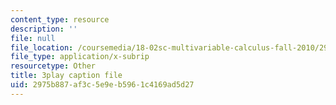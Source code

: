 ```yaml
---
content_type: resource
description: ''
file: null
file_location: /coursemedia/18-02sc-multivariable-calculus-fall-2010/2975b887af3c5e9eb5961c4169ad5d27_HyqBcD_e_Uw.vtt
file_type: application/x-subrip
resourcetype: Other
title: 3play caption file
uid: 2975b887-af3c-5e9e-b596-1c4169ad5d27
---
```

